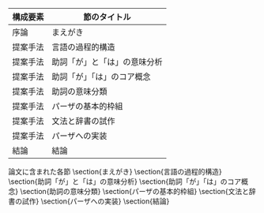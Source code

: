 構成要素 | 節のタイトル
 --- | --- 
序論 | まえがき
提案手法 | 言語の過程的構造
提案手法 | 助詞「が」と「は」の意味分析
提案手法 | 助詞「が」「は」のコア概念
提案手法 | 助詞の意味分類
提案手法 | パーザの基本的枠組
提案手法 | 文法と辞書の試作
提案手法 | パーザへの実装
結論 | 結論

論文に含まれた各節
\section{まえがき}
\section{言語の過程的構造}
\section{助詞「が」と「は」の意味分析}
\section{助詞「が」「は」のコア概念}
\section{助詞の意味分類}
\section{パーザの基本的枠組}
\section{文法と辞書の試作}
\section{パーザへの実装}
\section{結論}
